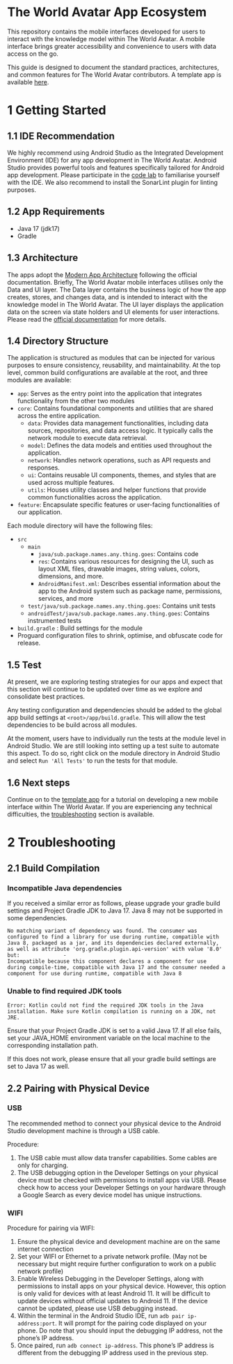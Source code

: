 # The World Avatar App Ecosystem
This repository contains the mobile interfaces developed for users to interact with the knowledge model within The World Avatar. A mobile interface brings greater accessibility and convenience to users with data access on the go.

 This guide is designed to document the standard practices, architectures, and common features for The World Avatar contributors. A template app is available [here](SampleApp/). 

# 1 Getting Started
## 1.1 IDE Recommendation 
We highly recommend using Android Studio as the Integrated Development Environment (IDE) for any app development in The World Avatar. Android Studio provides powerful tools and features specifically tailored for Android app development. Please participate in the [code lab](https://developer.android.com/codelabs/build-your-first-android-app) to familiarise yourself with the IDE.
We also recommend to install the SonarLint plugin for linting purposes.

## 1.2 App Requirements
* Java 17 (jdk17)
* Gradle

## 1.3 Architecture
The apps adopt the [Modern App Architecture](https://developer.android.com/topic/architecture) following the official documentation. Briefly, The World Avatar mobile interfaces utilises only the Data and UI layer. The Data layer contains the business logic of how the app creates, stores, and changes data, and is intended to interact with the knowledge model in The World Avatar. The UI layer displays the application data on the screen via state holders and UI elements for user interactions. Please read the [official documentation](https://developer.android.com/topic/architecture) for more details.

## 1.4 Directory Structure
The application is structured as modules that can be injected for various purposes to ensure consistency, reusability, and maintainability. At the top level, common build configurations are available at the root, and three modules are available:
* `app`: Serves as the entry point into the application that integrates functionality from the other two modules
* `core`: Contains foundational components and utilities that are shared across the entire application.
    * `data`: Provides data management functionalities, including data sources, repositories, and data access logic. It typically calls the network module to execute data retrieval. 
    * `model`: Defines the data models and entities used throughout the application. 
    * `network`: Handles network operations, such as API requests and responses.
    * `ui`: Contains reusable UI components, themes, and styles that are used across multiple features. 
    * `utils`: Houses utility classes and helper functions that provide common functionalities across the application.
* `feature`: Encapsulate specific features or user-facing functionalities of our application.

Each module directory will have the following files:
* `src`
  * `main` 
      * `java/sub.package.names.any.thing.goes`: Contains code
      * `res`: Contains various resources for designing the UI, such as layout XML files, drawable images, string values, colors, dimensions, and more.
      * `AndroidManifest.xml`: Describes essential information about the app to the Android system such as package name, permissions, services, and more
  * `test/java/sub.package.names.any.thing.goes`: Contains unit tests
  * `androidTest/java/sub.package.names.any.thing.goes`: Contains instrumented tests
* `build.gradle` : Build settings for the module
* Proguard configuration files to shrink, optimise, and obfuscate code for release.

## 1.5 Test
At present, we are exploring testing strategies for our apps and expect that this section will continue to be updated over time as we explore and consolidate best practices.

Any testing configuration and dependencies should be added to the global app build settings at `<root>/app/build.gradle`. This will allow the test dependencies to be build across all modules.

At the moment, users have to individually run the tests at the module level in Android Studio. We are still looking into setting up a test suite to automate this aspect. 
To do so, right click on the module directory in Android Studio and select `Run 'All Tests'` to run the tests for that module.

## 1.6 Next steps
Continue on to the [template app](SampleApp/) for a tutorial on developing a new mobile interface within The World Avatar. If you are experiencing any technical difficulties, the [troubleshooting](#2-troubleshooting) section is available.

# 2 Troubleshooting
## 2.1 Build Compilation
### Incompatible Java dependencies
If you received a similar error as follows, please upgrade your gradle build settings and Project Gradle JDK to Java 17. Java 8 may not be supported in some dependencies.
```
No matching variant of dependency was found. The consumer was configured to find a library for use during runtime, compatible with Java 8, packaged as a jar, and its dependencies declared externally, as well as attribute 'org.gradle.plugin.api-version' with value '8.0' but:              - 
Incompatible because this component declares a component for use during compile-time, compatible with Java 17 and the consumer needed a component for use during runtime, compatible with Java 8
```
### Unable to find required JDK tools
`Error: Kotlin could not find the required JDK tools in the Java installation. Make sure Kotlin compilation is running on a JDK, not JRE.`

Ensure that your Project Gradle JDK is set to a valid Java 17. If all else fails, set your JAVA_HOME environment variable on the local machine to the corresponding installation path.

If this does not work, please ensure that all your gradle build settings are set to Java 17 as well.

## 2.2 Pairing with Physical Device
### USB
The recommended method to connect your physical device to the Android Studio development machine is through a USB cable. 

Procedure:
1) The USB cable must allow data transfer capabilities. Some cables are only for charging. 
2) The USB debugging option in the Developer Settings on your physical device must be checked with permissions to install apps via USB. 
Please check how to access your Developer Settings on your hardware through a Google Search as every device model has unique instructions.

### WIFI
Procedure for pairing via WIFI:
1) Ensure the physical device and development machine are on the same internet connection
2) Set your WIFI or Ethernet to a private network profile. (May not be necessary but might require further configuration to work on a public network profile)
3) Enable Wireless Debugging in the Developer Settings, along with permissions to install apps on your physical device. However, this option is only valid for devices with at least Android 11. It will be difficult to update devices without official updates to Android 11. If the device cannot be updated, please use USB debugging instead. 
4) Within the terminal in the Android Studio IDE, run `adb pair ip-address:port`. It will prompt for the pairing code displayed on your phone. Do note that you should input the debugging IP address, not the phone’s IP address. 
5) Once paired, run `adb connect ip-address`. This phone’s IP address is different from the debugging IP address used in the previous step.
